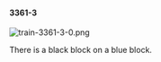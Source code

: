 #### 3361-3
![train-3361-3-0.png](https://github.com/lil-lab/nlvr/raw/master/nlvr/train/images/4/train-3361-3-0.png "train-3361-3-0.png")

There is a black block on a blue block.